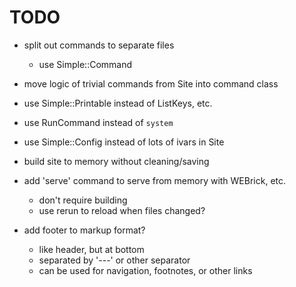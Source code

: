 # TODO

- split out commands to separate files
  - use Simple::Command

- move logic of trivial commands from Site into command class

- use Simple::Printable instead of ListKeys, etc.

- use RunCommand instead of `system`

- use Simple::Config instead of lots of ivars in Site

- build site to memory without cleaning/saving

- add 'serve' command to serve from memory with WEBrick, etc.
  - don't require building
  - use rerun to reload when files changed?

- add footer to markup format?
  - like header, but at bottom
  - separated by '---' or other separator
  - can be used for navigation, footnotes, or other links